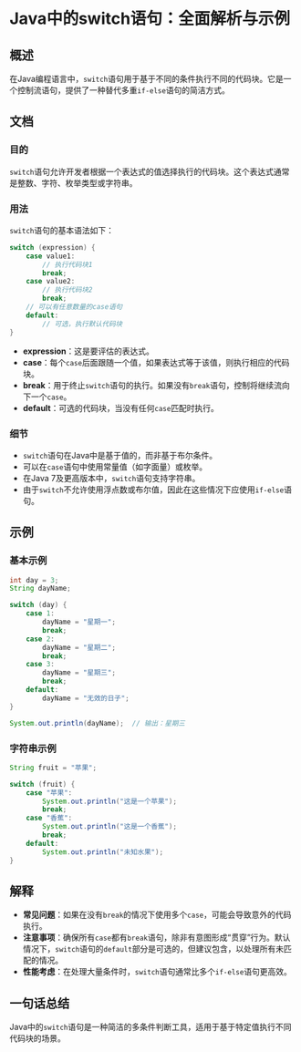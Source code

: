 <!--
Meta Description: # Java中的switch语句：全面解析与示例 ## 概述 在Java编程语言中，`switch`语句用于基于不同的条件执行不同的代码块。它是一个控制流语句，提供了一种替代多重`if-else`语句的简洁方式。 ## 文档 ### 目的 `switch`语句允许开发者根据一个表达式的值选择执行的代...
Meta Keywords: case, switch, break, dayname, default
-->

# Java中的switch语句：全面解析与示例

## 概述
在Java编程语言中，`switch`语句用于基于不同的条件执行不同的代码块。它是一个控制流语句，提供了一种替代多重`if-else`语句的简洁方式。

## 文档
### 目的
`switch`语句允许开发者根据一个表达式的值选择执行的代码块。这个表达式通常是整数、字符、枚举类型或字符串。

### 用法
`switch`语句的基本语法如下：

```java
switch (expression) {
    case value1:
        // 执行代码块1
        break;
    case value2:
        // 执行代码块2
        break;
    // 可以有任意数量的case语句
    default:
        // 可选，执行默认代码块
}
```

- **expression**：这是要评估的表达式。
- **case**：每个`case`后面跟随一个值，如果表达式等于该值，则执行相应的代码块。
- **break**：用于终止`switch`语句的执行。如果没有`break`语句，控制将继续流向下一个`case`。
- **default**：可选的代码块，当没有任何`case`匹配时执行。

### 细节
- `switch`语句在Java中是基于值的，而非基于布尔条件。
- 可以在`case`语句中使用常量值（如字面量）或枚举。
- 在Java 7及更高版本中，`switch`语句支持字符串。
- 由于`switch`不允许使用浮点数或布尔值，因此在这些情况下应使用`if-else`语句。

## 示例
### 基本示例
```java
int day = 3;
String dayName;

switch (day) {
    case 1:
        dayName = "星期一";
        break;
    case 2:
        dayName = "星期二";
        break;
    case 3:
        dayName = "星期三";
        break;
    default:
        dayName = "无效的日子";
}

System.out.println(dayName);  // 输出：星期三
```

### 字符串示例
```java
String fruit = "苹果";

switch (fruit) {
    case "苹果":
        System.out.println("这是一个苹果");
        break;
    case "香蕉":
        System.out.println("这是一个香蕉");
        break;
    default:
        System.out.println("未知水果");
}
```

## 解释
- **常见问题**：如果在没有`break`的情况下使用多个`case`，可能会导致意外的代码执行。
- **注意事项**：确保所有`case`都有`break`语句，除非有意图形成“贯穿”行为。默认情况下，`switch`语句的`default`部分是可选的，但建议包含，以处理所有未匹配的情况。
- **性能考虑**：在处理大量条件时，`switch`语句通常比多个`if-else`语句更高效。

## 一句话总结
Java中的`switch`语句是一种简洁的多条件判断工具，适用于基于特定值执行不同代码块的场景。